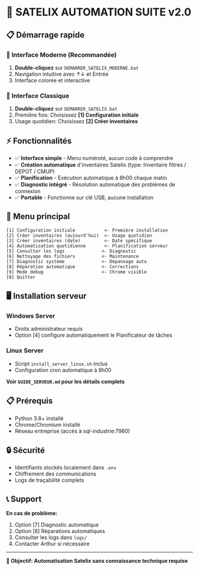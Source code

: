 # 🚀 SATELIX AUTOMATION SUITE v2.0

## 📋 Démarrage rapide

### 🚀 **Interface Moderne (Recommandée)**
1. **Double-cliquez** sur `DEMARRER_SATELIX_MODERNE.bat`
2. Navigation intuitive avec ↑↓ et Entrée
3. Interface colorée et interactive

### 📄 **Interface Classique**
1. **Double-cliquez** sur `DEMARRER_SATELIX.bat`
2. Première fois: Choisissez **[1] Configuration initiale**
3. Usage quotidien: Choisissez **[2] Créer inventaires**

## ⚡ Fonctionnalités

- ✅ **Interface simple** - Menu numéroté, aucun code à comprendre
- ✅ **Création automatique** d'inventaires Satelix (type: Inventaire filtres / DEPOT / CMUP)
- ✅ **Planification** - Exécution automatique à 8h00 chaque matin
- ✅ **Diagnostic intégré** - Résolution automatique des problèmes de connexion
- ✅ **Portable** - Fonctionne sur clé USB, aucune installation

## 🎯 Menu principal

```
[1] Configuration initiale           <- Première installation
[2] Créer inventaires (aujourd'hui)  <- Usage quotidien
[3] Créer inventaires (date)         <- Date spécifique
[4] Automatisation quotidienne       <- Planification serveur
[5] Consulter les logs              <- Diagnostic
[6] Nettoyage des fichiers          <- Maintenance
[7] Diagnostic système              <- Dépannage auto
[8] Réparation automatique          <- Corrections
[9] Mode debug                      <- Chrome visible
[0] Quitter
```

## 🖥️ Installation serveur

### Windows Server
- Droits administrateur requis
- Option [4] configure automatiquement le Planificateur de tâches

### Linux Server
- Script `install_server_linux.sh` inclus
- Configuration cron automatique à 8h00

**Voir `GUIDE_SERVEUR.md` pour les détails complets**

## 📋 Prérequis

- Python 3.8+ installé
- Chrome/Chromium installé
- Réseau entreprise (accès à sql-industrie:7980)

## 🔒 Sécurité

- Identifiants stockés localement dans `.env`
- Chiffrement des communications
- Logs de traçabilité complets

## 📞 Support

**En cas de problème:**
1. Option [7] Diagnostic automatique
2. Option [8] Réparations automatiques
3. Consulter les logs dans `logs/`
4. Contacter Arthur si nécessaire

---
**🎯 Objectif: Automatisation Satelix sans connaissance technique requise**